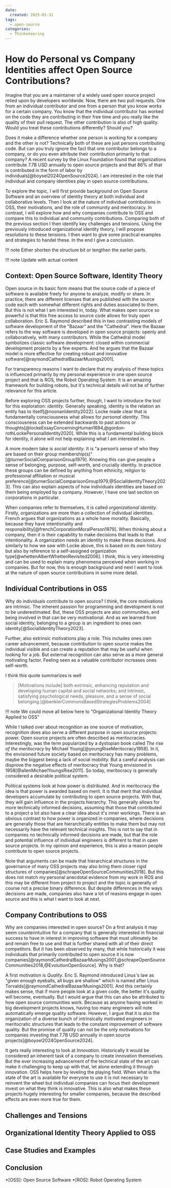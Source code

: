```yaml
---
date:
  created: 2025-01-31
tags:
  - open-source
categories:
  - Thinkoneering
---
```

# How do Personal vs Company Identities affect Open Source Contributions?

Imagine that you are a maintainer of a widely used open source project relied upon by developers worldwide.
Now, there are two pull requests.
One from an individual contributor and one from a person that you know works for a certain company.
You know that the individual contributor has worked on the code they are contributing in their free time and you really like the quality of their pull request.
The other contribution is also of high quality.
Would you treat these contributions differently?
Should you?

Does it make a difference whether one person is working for a company and the other is not?<!-- more -->
Technically both of these are just persons contributing code.
But can you truly ignore the fact that one contributor belongs to a company, or do you even attribute their contribution primarily to that company?
A recent survey by the Linux Foundation found that organizations contribute 7.7B USD annually to open source projects and that 86% of that is contributed in the form of labor by individuals[@boysel2024OpenSource2024].
I am interested in the role that individual and company identities play in open source contributions.

To explore the topic, I will first provide background on Open Source Software and an overview of identity theory at both individual and collaborative levels.
Then I look at the nature of individual contributions in OSS, their motivations, and the role of community and meritocracy.
In contrast, I will explore how and why companies contribute to OSS and compare this to individual and community contributions.
Comparing both of the previous section I then identify key challenges and tensions.
Using the previously introduced organizational identity theory, I will propose resolutions to these tensions.
I then want to give some practical examples and strategies to handel these.
In the end I give a conclusion.

!!! note
    Either shorten the structure bit or lengthen the earlier parts.

!!! note
    Update with actual content

## Context: Open Source Software, Identity Theory

Open source in its basic form means that the source code of a piece of software is available freely for anyone to analyze, modify or share.
In practice, there are different licenses that are published with the source code each with somewhat different rights and duties associated to them.
But this is not what I am interested in, today.
What makes open source so powerful is that this free access to source code allows for truly open collaboration.
Eric S. Raymond described this in two contrasting models of software development of the "Bazaar" and the "Cathedral".
Here the Bazaar refers to the way software is developed in open source projects: openly and collaboratively, with many contributors.
While the Cathedral model symbolizes classic software development: closed within commercial development projects by a few experts.
And he argues that the Bazaar model is more effective for creating robust and innovative software[@raymondCathedralBazaarMusings2001].

For transparency reasons I want to declare that my analysis of these topics is influenced primarily by my personal experience in one open source project and that is ROS, the Robot Operating System.
It is an amazing framework for building robots, but it's technical details will not be of further relevance for this article.

Before exploring OSS projects further, though, I want to introduce the tool for this exploration: _identity_.
Generally speaking, identity is the relation an entity has to itself[@noonanIdentity2022].
Locke made clear that is fundamentally consciousness what allows for _personal identity_.
This consciousness can be extended backwards to past actions or thoughts[@lockeEssayConcerningHuman1694,@gordon-rothLockePersonalIdentity2020].
While this is a fundamental building block for identity, it alone will not help explaining what I am interested in.

A more modern take is _social identity_.
It is "a person’s sense of who they are based on their  group membership(s)"[@turnerSocialComparisonGroup1979].
Knowing this can give people a sense of belonging, purpose, self-worth, and crucially identity.
In practice these groups can be defined by anything from ethnicity, religion to professional affiliation or musical preference[@turnerSocialComparisonGroup1979,@SocialIdentityTheory2023].
This can also explain aspects of how individuals identities are based on them being employed by a company.
However, I have one last section on corporations in particular.

When companies refer to themselves, it is called _organizational identity_.
Firstly, organizations are more than a collection of individual identities.
French argues that organizations as a whole have morality.
Basically, because they have intentionality and responsibility[@frenchCorporationMoralPerson1979].
When thinking about a company, then it is their capability to make decisions that leads to that intentionality.
A organization needs an identity to make these decisions.
And similarly to how we saw with Locke above, this is based on its own history but also by reference to a self-assigned organization type[@whettenAlbertWhettenRevisited2006].
I think, this is very interesting and can be used to explain many phenomena perceived when working in companies.
But for now, this is enough background and next I want to look at the nature of open source contributions in some more detail.

## Individual Contributions in OSS

Why do individuals contribute to open source?
I think, the core motivations are intrinsic.
The inherent passion for programming and development is not to be underestimated.
But, these OSS projects are also communities, and being involved in that can be very motivational.
And as we learned from social identity, belonging to a group is an ingredient to ones own identity[@SocialIdentityTheory2023].

Further, also extrinsic motivations play a role.
This includes ones own career advancement, because contribution to open source makes the individual visible and can create a reputation that may be useful when looking for a job.
But external recognition can also serve as a more general motivating factor.
Feeling seen as a valuable contributor increases ones self-worth.

I think this quote summarizes is well

> \[Motivations include\] both extrinsic, enhancing reputation and developing human capital and social networks; and intrinsic, satisfying psychological needs, pleasure, and a sense of social belonging.[@benklerCommonsBasedStrategiesProblems2004]

!!! note
    We could move all below here to "Organizational Identity Theory Applied to OSS"

While I talked over about recognition as one source of motivation, recognition does also serve a different purpose in open source projects: power.
Open source projects are often described as meritocracies.
Interestingly, was the term popularized by a dystopian book called _The rise of the meritocracy_ by Michael Young[@youngRiseMeritocracy1958].
In it, the envisioned future society based on meritocracy has many problems, maybe the biggest being a lack of social mobility.
But a careful analysis can disprove the negative effects of meritocracy that Young envisioned in 1958[@allenMichaelYoungsRise2011].
So today, meritocracy is generally considered a desirable political system.

Political systems look at how power is distributed.
And in meritocracy the idea is that power is awarded based on merit.
It is that merit that individual developers accumulate by contributing to open source projects.
With that, they will gain influence in the projects hierarchy.
This generally allows for more technically informed decisions, assuming that those that contributed to a project a lot also have a clear idea about it's inner workings.
There is an obvious contrast to how power is organized in companies, where decisions are generally those that are hierarchically entitles to make them but may not necessarily have the relevant technical insights.
This is not to say that in companies no technically informed decisions are made, but that the role and potential influence of individual engineers is different to that in open source projects.
In my opinion and experience, this is also a reason people contribute to open source projects.

Note that arguments can be made that hierarchical structures in the governance of many OSS projects may also bring them closer rigid structures of companies[@schrapeOpenSourceCommunities2018].
But this does not match my personal anecdotal evidence from my work in ROS and this may be different from project to project and the topic is generally of course not a precise binary difference.
But despite differences in the ways decisions are made, companies also have a lot of reasons engage in open source and this is what I want to look at next.

## Company Contributions to OSS

Why are companies interested in open source?
On a first analysis it may seem counterintuitive for a company that is generally interested in financial success to have in interest in improving software that must ultimately be and remain free to use and that is further shared with all of their direct competitors.
But it has been observed by many, that while historically it was individuals that primarily contributed to open source it is now companies[@raymondCathedralBazaarMusings2001,@schrapeOpenSourceCommunities2018,@EvolutionOpenSource].
Why is that?

A first motivation is _Quality_.
Eric S. Raymond introduced Linus's law as "given enough eyeballs, all bugs are shallow" which is named after Linus Torvalds[@raymondCathedralBazaarMusings2001].
And this certainly makes sense, that if more people look at a given code, the better it's quality will become, eventually.
But I would argue that this can also be attributed to how open source communities work.
Because as anyone having worked in big development projects knows, having too many engineers will note automatically emerge quality software.
However, I argue that it is also the organization of a diverse bunch of intrinsically motivated engineers in meritocratic structures that leads to the constant improvement of software quality.
But the promise of quality can not be the only motivations for companies investing that 7.7B USD annually in open source projects[@boysel2024OpenSource2024].

It gets really interesting to look at _Innovation_.
Historically it would be considered an inherent task of a company to create innovation themselves.
But the ever increasing advancement of the technical state of the art can make it challenging to keep up with that, let alone extending it through innovation.
OSS helps here by leveling the playing field.
When what is the state of the art is available for everyone to use it is not necessary to reinvent the wheel but individual companies can focus their development invest on what they think is innovative.
This is also what makes these projects hugely interesting for smaller companies, because the described effects are even more true for them.

## Challenges and Tensions

## Organizational Identity Theory Applied to OSS

## Case Studies and Examples

## Conclusion

<!-- Abbreviations -->

*[OSS]: Open Source Software
*[ROS]: Robot Operating System
